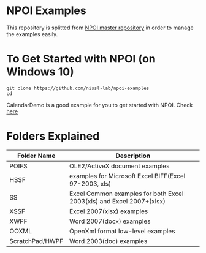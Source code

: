 # NPOI Examples

This repository is splitted from [NPOI master repository](https://github.com/nissl-lab/npoi) in order to manage the examples easily.

# To Get Started with NPOI (on Windows 10)
```
git clone https://github.com/nissl-lab/npoi-examples
cd 
```
CalendarDemo is a good example for you to get started with NPOI. Check [here](https://github.com/nissl-lab/npoi-examples/tree/main/ss/CalendarDemo)

# Folders Explained
|Folder Name| Description|
|---|---|
|POIFS|OLE2/ActiveX document examples|
|HSSF |examples for Microsoft Excel BIFF(Excel 97-2003, xls) |
|SS | Excel Common examples for both Excel 2003(xls) and Excel 2007+(xlsx)|
|XSSF |Excel 2007(xlsx) examples|
|XWPF |Word 2007(docx) examples|
|OOXML|OpenXml format low-level examples|
|ScratchPad/HWPF|Word 2003(doc) examples|

